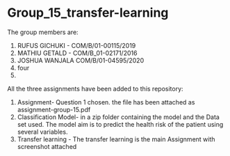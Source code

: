 # Group_15_transfer-learning
The group members are:
1. RUFUS GICHUKI - COM/B/01-00115/2019
2. MATHIU GETALD - COM/B_01-02171/2016
3. JOSHUA WANJALA COM/B/01-04595/2020
4. four
5.
All the three assignments have been added to this
 repository:
1. Assignment- Question 1 chosen. the file has been attached as assignment-group-15.pdf
2. Classification Model- in a zip folder containing the model and the Data set used. The model aim is to predict the health risk of the patient using several variables.
3. Transfer learning - The transfer learning is the main Assignment with screenshot attached
